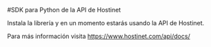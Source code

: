 #SDK para Python de la API de Hostinet

Instala la librería y en un momento estarás usando la API de Hostinet.

Para más información visita https://www.hostinet.com/api/docs/
